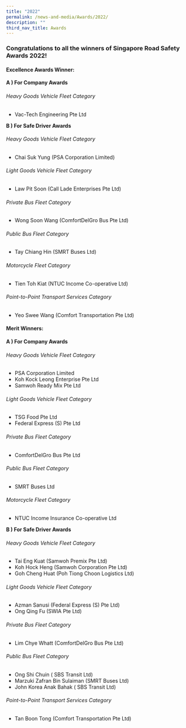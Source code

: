 ```yaml
---
title: "2022"
permalink: /news-and-media/Awards/2022/
description: ""
third_nav_title: Awards
---
```

### Congratulations to all the winners of Singapore Road Safety Awards 2022!

#### **Excellence Awards Winner:**

**A ) For Company Awards**

###### Heavy Goods Vehicle Fleet Category

*   Vac-Tech Engineering Pte Ltd

**B ) For Safe Driver Awards**

###### Heavy Goods Vehicle Fleet Category

*   Chai Suk Yung (PSA Corporation Limited)

###### Light Goods Vehicle Fleet Category

*   Law Pit Soon (Call Lade Enterprises Pte Ltd)

###### Private Bus Fleet Category

*   Wong Soon Wang (ComfortDelGro Bus Pte Ltd)

###### Public Bus Fleet Category

*   Tay Chiang Hin (SMRT Buses Ltd)

###### Motorcycle Fleet Category

*   Tien Toh Kiat (NTUC Income Co-operative  Ltd)

###### Point-to-Point Transport Services Category

*   Yeo Swee Wang (Comfort Transportation Pte Ltd)

#### **Merit Winners:**

**A ) For Company Awards**

###### Heavy Goods Vehicle Fleet Category

*   PSA Corporation Limited
*   Koh Kock Leong Enterprise Pte Ltd
*   Samwoh Ready Mix Pte Ltd

###### Light Goods Vehicle Fleet Category

*   TSG Food Pte Ltd
*   Federal Express (S) Pte Ltd

###### Private Bus Fleet Category

*   ComfortDelGro Bus Pte Ltd 

###### Public Bus Fleet Category

*   SMRT Buses Ltd

###### Motorcycle Fleet Category

*   NTUC Income Insurance Co-operative Ltd

**B ) For Safe Driver Awards**

###### Heavy Goods Vehicle Fleet Category

*   Tai Eng Kuat (Samwoh Premix Pte Ltd)
*   Koh Hock Heng (Samwoh Corporation Pte Ltd)
*   Goh Cheng Huat (Poh Tiong Choon Logistics Ltd)

###### Light Goods Vehicle Fleet Category

*   Azman Sanusi (Federal Express (S) Pte Ltd)
*  Ong Qing Fu (SWIA Pte Ltd)

###### Private Bus Fleet Category

*   Lim Chye Whatt (ComfortDelGro Bus Pte Ltd)

###### Public Bus Fleet Category

*   Ong Shi Chuin ( SBS Transit Ltd)
*   Marzuki Zafran Bin Sulaiman (SMRT Buses Ltd)
*   John Korea Anak Bahak ( SBS Transit Ltd)

###### Point-to-Point Transport Services Category

*   Tan Boon Tong (Comfort Transportation Pte Ltd)